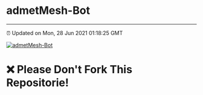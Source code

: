 # admetMesh-Bot
---
⏰ Updated on Mon, 28 Jun 2021 01:18:25 GMT

[![admetMesh-Bot](https://github.com/kotori-y/admetMesh-bot/actions/workflows/main.yml/badge.svg)](https://github.com/kotori-y/admetMesh-bot/actions/workflows/main.yml)
# ❌ Please Don't Fork This Repositorie!

